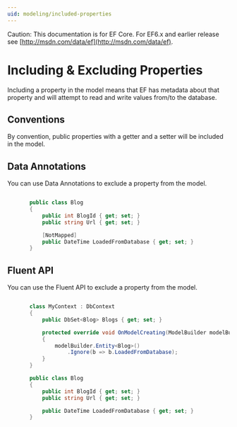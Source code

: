 ```yaml
---
uid: modeling/included-properties
---
```

Caution: This documentation is for EF Core. For EF6.x and earlier release see [http://msdn.com/data/ef](http://msdn.com/data/ef).

  # Including & Excluding Properties

Including a property in the model means that EF has metadata about that property and will attempt to read and write values from/to the database.

  ## Conventions

By convention, public properties with a getter and a setter will be included in the model.

  ## Data Annotations

You can use Data Annotations to exclude a property from the model.

<!-- literal_block"language": "csharp", "source": "/Users/shirhatti/src/EntityFramework.Docs/docs/modeling/Modeling/DataAnnotations/Samples/IgnoreProperty.cs", "xml:space": "preserve", "classes  "backrefs  "names  "dupnames  highlight_args"h1_lines":6, "linenostart": 1}, "ids  "linenos": true -->

````c#

       public class Blog
       {
           public int BlogId { get; set; }
           public string Url { get; set; }

           [NotMapped]
           public DateTime LoadedFromDatabase { get; set; }
       }

   ````

  ## Fluent API

You can use the Fluent API to exclude a property from the model.

<!-- literal_block"language": "csharp", "source": "/Users/shirhatti/src/EntityFramework.Docs/docs/modeling/Modeling/FluentAPI/Samples/IgnoreProperty.cs", "xml:space": "preserve", "classes  "backrefs  "names  "dupnames  highlight_args"h1_lines":7, 8, "linenostart": 1}, "ids  "linenos": true -->

````c#

       class MyContext : DbContext
       {
           public DbSet<Blog> Blogs { get; set; }

           protected override void OnModelCreating(ModelBuilder modelBuilder)
           {
               modelBuilder.Entity<Blog>()
                   .Ignore(b => b.LoadedFromDatabase);
           }
       }

       public class Blog
       {
           public int BlogId { get; set; }
           public string Url { get; set; }

           public DateTime LoadedFromDatabase { get; set; }
       }

   ````
